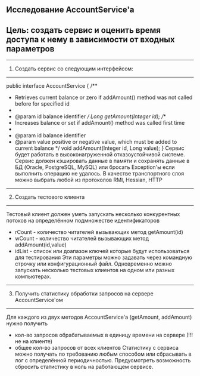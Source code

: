 Исследование AccountService'а
------------------------------------------------------------------------------------------------------
Цель: создать сервис и оценить время доступа к нему в зависимости от входных параметров
------------------------------------------------------------------------------------------------------
------------------------------------------------------------------------------------------------------
1. Создать сервис со следующим интерфейсом:
------------------------------------------------------------------------------------------------------
public interface AccountService
{
/**
* Retrieves current balance or zero if addAmount() method was not called before for specified id
*
* @param id balance identifier
*/
Long getAmount(Integer id);
/**
* Increases balance or set if addAmount() method was called first time
*
* @param id balance identifier
* @param value positive or negative value, which must be added to current balance
*/
void addAmount(Integer id, Long value);
}
Сервис будет работать в высоконагруженной отказоустойчивой системе.
Сервис должен кэшировать данные в памяти и сохранять данные в БД (Oracle, PostgreSQL, MySQL)
или бросать Exception'ы если выполнить операцию не удалось.
В качестве транспортного слоя можно выбрать любой из протоколов RMI, Hessian, HTTP
------------------------------------------------------------------------------------------------------
2. Создать тестового клиента
------------------------------------------------------------------------------------------------------
Тестовый клиент должен уметь запускать несколько конкурентных потоков на определённом подмножестве идентификаторов
- rCount - количество читателей вызывающих метод getAmount(id)
- wCount - количество читателей вызывающих метод addAmount(id,value)
- idList - список или доапазон ключей которые будут использоваться для тестирования
Эти параметры можно задавать через командную строчку или конфигурационный файл.
Одновременно можно запускать несколько тестовых клиентов на одном или разных компьютерах.
------------------------------------------------------------------------------------------------------
3. Получить статистику обработки запросов на сервере AccountService'ом
------------------------------------------------------------------------------------------------------
Для каждого из двух методов AccountService'а (getAmount, addAmount) нужно получить
- кол-во запросов обрабатываемых в единицу времени на сервере (!!! не на клиенте)
- общее кол-во запросов от всех клиентов
Статистику с сервиса можно получать по требованию любым способом
или сбрасывать в лог с определённой периодичностью.
Предусмотреть возможность сбросить статистику в ноль на работающем сервисе.

